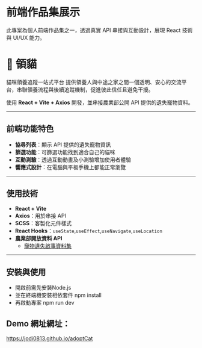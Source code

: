 # 前端作品集展示
此專案為個人前端作品集之一，透過真實 API 串接與互動設計，展現 React 技術與 UI/UX 能力。  
    
# 🐾 領貓
貓咪領養追蹤一站式平台
提供領養人與中途之家之間一個透明、安心的交流平台，串聯領養流程與後續追蹤機制，促進彼此信任且避免干擾。 

使用 **React + Vite + Axios** 開發，並串接農業部公開 API 提供的遺失寵物資料。  

---

##  前端功能特色

- **協尋列表**：顯示 API 提供的遺失寵物資訊  
- **篩選功能**：可篩選功能找到適合自己的貓咪  
- **互動測驗**：透過互動動畫及小測驗增加使用者體驗
- **響應式設計**：在電腦與平板手機上都能正常瀏覽  

---

## 使用技術

- **React + Vite**
- **Axios**：用於串接 API  
- **SCSS**：客製化元件樣式  
- **React Hooks**：`useState`,`useEffect`,`useNavigate`,`useLocation`
- **農業部開放資料 API**  
  - [寵物遺失啟事資料集](https://data.moa.gov.tw/open_detail.aspx?id=IFJomqVzyB0i)

---

## 安裝與使用

- 開啟前需先安裝Node.js<br/>
- 並在終端機安裝相依套件 npm install<br/>
- 再啟動專案 npm run dev<br/>
## Demo 網址網址：
https://jodi0813.github.io/adoptCat
